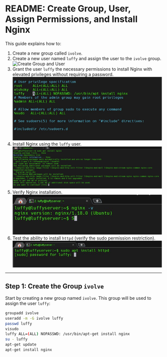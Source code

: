 
# README: Create Group, User, Assign Permissions, and Install Nginx

This guide explains how to:
1. Create a new group called `ivolve`.
2. Create a new user named `luffy` and assign the user to the `ivolve` group.
 ![Create Group and User](Ivolve_Training/task01/images/1.jpg)
3. Grant the user `luffy` the necessary permissions to install Nginx with elevated privileges without requiring a password.
    ![Grant Permissions](task01/images/2.jpg)
4. Install Nginx using the `luffy` user.
    ![Install Nginx](task01/images/3.jpg)
5. Verify Nginx installation.
    ![Verify Installation](task01/images/4.jpg)
6. Test the ability to install `httpd` (verify the sudo permission restriction).
    ![Test Permissions](task01/images/5.jpg)

---

## Step 1: Create the Group `ivolve`

Start by creating a new group named `ivolve`. This group will be used to assign the user `luffy`:

```bash
groupadd ivolve
useradd -m -G ivolve luffy
passwd luffy
visudo
luffy ALL=(ALL) NOPASSWD: /usr/bin/apt-get install nginx
su - luffy
apt-get update
apt-get install nginx
